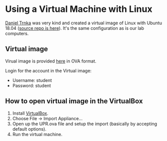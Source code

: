 # Using a Virtual Machine with Linux

[Daniel Trnka](https://github.com/trnila) was very kind and created a virtual image of Linux with Ubuntu 18.04 ([source repo is here](https://github.com/trnila/upr-vm)). It's the same configuration as is our lab computers.

## Virtual image

Virual image is provided [here](http://mrl.cs.vsb.cz/data/upr/UPR.ova) in OVA format.

Login for the account in the Virtual image:
- Username: student
- Password: student

## How to open virtual image in the VirtualBox

1. Install [VirtualBox](https://www.virtualbox.org/wiki/Downloads).
2. Choose File -> Import Appliance...
3. Open up the UPR.ova file and setup the import (basically by accepting default options).
4. Run the virtual machine.
